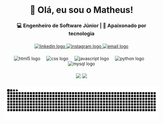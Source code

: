 <h1 align="center">👋 Olá, eu sou o Matheus!</h1>
<h3 align="center">💻 Engenheiro de Software Júnior | 🚀 Apaixonado por tecnologia</h3>

###

<div align="center">
  <a href="https://www.linkedin.com/in/matheuspferreira/" target="_blank">
    <img src="https://img.shields.io/static/v1?message=LinkedIn&logo=linkedin&label=&color=0077B5&logoColor=white&labelColor=&style=for-the-badge" height="25" alt="linkedin logo"  />
  </a>
  <a href="https://www.instagram.com/mt_lhp/" target="_blank">
    <img src="https://img.shields.io/static/v1?message=Instagram&logo=instagram&label=&color=E4405F&logoColor=white&labelColor=&style=for-the-badge" height="25" alt="instagram logo"  />
  </a>
  <a href="mailto:mxthferreira@gmail.com" target="_blank">
    <img src="https://img.shields.io/static/v1?message=Email&logo=gmail&label=&color=D14836&logoColor=white&labelColor=&style=for-the-badge" height="25" alt="email logo"  />
  </a>
</div>

###

<div align="center">
  <img src="https://cdn.jsdelivr.net/gh/devicons/devicon/icons/html5/html5-original.svg" height="50" alt="html5 logo" />
  <img width="12" />
  <img src="https://cdn.jsdelivr.net/gh/devicons/devicon/icons/css3/css3-original.svg" height="50" alt="css logo" />
  <img width="12" />
  <img src="https://cdn.jsdelivr.net/gh/devicons/devicon/icons/javascript/javascript-original.svg" height="50" alt="javascript logo" />
  <img width="12" />
  <img src="https://skillicons.dev/icons?i=py" height="50" alt="python logo" />
  <img width="12" />
  <img src="https://cdn.jsdelivr.net/gh/devicons/devicon/icons/mysql/mysql-original.svg" height="50" alt="mysql logo" />
</div>

###

<div align="center">
  <img height="170em" src="https://github-readme-stats.vercel.app/api?username=mathpferreira&show_icons=true&theme=dark&include_all_commits=true&count_private=true&locale=pt-br"/>
  <img height="170em" src="https://github-readme-stats.vercel.app/api/top-langs/?username=mathpferreira&layout=compact&langs_count=7&theme=dark&locale=pt-br"/>
</div>

###

<picture>
  <source media="(prefers-color-scheme: dark)" srcset="https://raw.githubusercontent.com/mathpferreira/mathpferreira/output/pacman-contribution-graph-dark.svg">
  <source media="(prefers-color-scheme: light)" srcset="https://raw.githubusercontent.com/mathpferreira/mathpferreira/output/pacman-contribution-graph.svg">
  <img alt="pacman contribution graph" src="https://raw.githubusercontent.com/mathpferreira/mathpferreira/output/pacman-contribution-graph.svg">
</picture>
